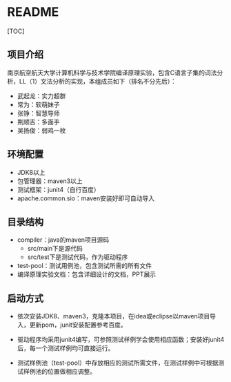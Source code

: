 # README

[TOC]

## 项目介绍

南京航空航天大学计算机科学与技术学院编译原理实验，包含C语言子集的词法分析，LL（1）文法分析的实现，本组成员如下（排名不分先后）：

+ 武起龙：实力超群
+ 常为：软萌妹子
+ 张铮：智慧导师
+ 荆顺吉：多面手
+ 吴扬俊：弱鸡一枚

## 环境配置

+ JDK8以上
+ 包管理器：maven3以上
+ 测试框架：junit4（自行百度）
+ apache.common.sio：maven安装好即可自动导入

## 目录结构

+ compiler：java的maven项目源码
  + src/main下是源代码
  + src/test下是测试代码，作为驱动程序
+ test-pool：测试用例池，包含测试所需的所有文件
+ 编译原理实验文档：包含详细设计的文档，PPT展示

## 启动方式

+ 依次安装JDK8、maven3，克隆本项目，在idea或eclipse以maven项目导入，更新pom，junit安装配置参考百度。

+ 驱动程序均采用junit4编写，可参照测试样例学会使用相应函数；安装好junit4后，每一个测试样例均可直接运行。
+ 测试样例池（test-pool）中存放相应的测试所需文件，在测试样例中可根据测试样例池的位置做相应调整。
